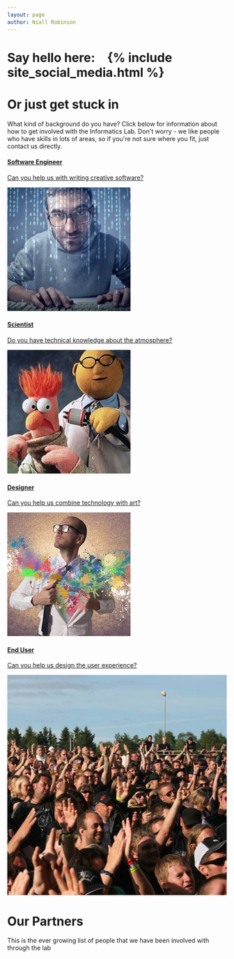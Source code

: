 ```yaml
---
layout: page
author: Niall Robinson
---
```


<script src="/js/captioned-images.js"></script>

<h1>Say hello here:&emsp;{% include site_social_media.html %}</h1>

<h1>Or just get stuck in</h1>
<p>What kind of background do you have? Click below for information about how to get involved with the Informatics Lab. Don't worry - we like people who have skills in lots of areas, so if you're not sure where you fit, just contact us directly.</p>
<div class="container">
	<div class="row" style="margin: 0">
		<div class="col-md-6">
			<a href="/get-involved/software-engineer/">
		        <div class="thumbnail">
		            <div class="caption">
		                <h4>Software Engineer</h4>
		                <p>Can you help us with writing creative software?</p>
		            </div>
					<img class="img-rounded" src="/images/software-engineer.jpg" alt="Software Engineer"/>
		        </div>
	    	</a>
	    </div>
		<div class="col-md-6">
			<a href="/get-involved/scientist/">
				<div class="thumbnail">
		            <div class="caption">
		                <h4>Scientist</h4>
		                <p>Do you have technical knowledge about the atmosphere?</p>
		            </div>
					<img class="img-rounded" src="/images/scientists.jpg" alt="Scientist"/>	
		        </div>
		    </a>
	    </div>
	</div>
	<div class="row" style="margin: 0">
		<div class="col-md-6">
			<a href="/get-involved/designer/">
				<div class="thumbnail">
		            <div class="caption">
		                <h4>Designer</h4>
		                <p>Can you help us combine technology with art?</p>
		            </div>
					<img class="img-rounded" src="/images/designer.jpg" alt="Designer"/>	
		        </div>
		    </a>
	    </div>
	    <div class="col-md-6">
	    	<a href="/get-involved/end-user/">
		        <div class="thumbnail">
		            <div class="caption">
		                <h4>End User</h4>
		                <p>Can you help us design the user experience?</p>
		            </div>
					<img class="img-rounded" src="/images/public.jpg" alt="End User"/>
		        </div>
		    </a>
		</div>
	</div>
</div>


<h1>Our Partners</h1>
<p>This is the ever growing list of people that we have been involved with through the lab</p>
